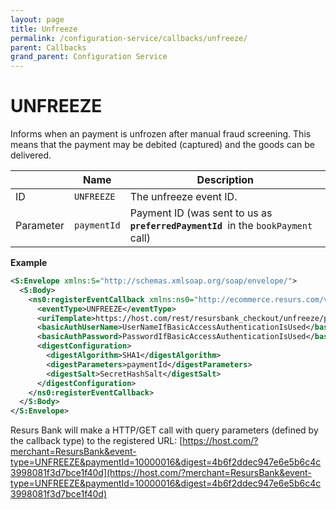 ```yaml
---
layout: page
title: Unfreeze
permalink: /configuration-service/callbacks/unfreeze/
parent: Callbacks
grand_parent: Configuration Service
---
```


# UNFREEZE 

Informs when an payment is unfrozen after manual fraud screening. This
means that the payment may be debited (captured) and the goods can be
delivered.
  
|           | Name        | Description                                                                            |
|-----------|-------------|----------------------------------------------------------------------------------------|
| ID        | `UNFREEZE`  | The unfreeze event ID.                                                                 |
| Parameter | `paymentId` | Payment ID (was sent to us as ` `**`preferredPaymentId`**` `in the `bookPayment` call) |
  
**Example**

```xml
<S:Envelope xmlns:S="http://schemas.xmlsoap.org/soap/envelope/">
  <S:Body>
    <ns0:registerEventCallback xmlns:ns0="http://ecommerce.resurs.com/v4/msg/configuration" xmlns:ns1="http://ecommerce.resurs.com/v4/msg/exception">
      <eventType>UNFREEZE</eventType>
      <uriTemplate>https://host.com/rest/resursbank_checkout/unfreeze/paymentId/{paymentId}/digest/{digest}</uriTemplate>
      <basicAuthUserName>UserNameIfBasicAccessAuthenticationIsUsed</basicAuthUserName>
      <basicAuthPassword>PasswordIfBasicAccessAuthenticationIsUsed</basicAuthPassword>
      <digestConfiguration>
        <digestAlgorithm>SHA1</digestAlgorithm>
        <digestParameters>paymentId</digestParameters>
        <digestSalt>SecretHashSalt</digestSalt>
      </digestConfiguration>
    </ns0:registerEventCallback>
  </S:Body>
</S:Envelope>  
```

 Resurs Bank will make a HTTP/GET call with query parameters (defined by
the callback type) to the registered URL:
[https://host.com/?merchant=ResursBank&event-type=UNFREEZE&paymentId=10000016&digest=4b6f2ddec947e6e5b6c4c3998081f3d7bce1f40d](https://host.com/?merchant=ResursBank&event-type=UNFREEZE&paymentId=10000016&digest=4b6f2ddec947e6e5b6c4c3998081f3d7bce1f40d)
  

